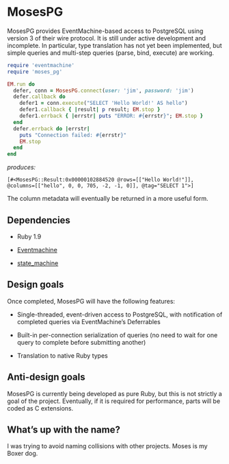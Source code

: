 # MosesPG

MosesPG provides EventMachine-based access to PostgreSQL using version 3 of
their wire protocol. It is still under active development and incomplete. In
particular, type translation has not yet been implemented, but simple queries
and multi-step queries (parse, bind, execute) are working.

```ruby
require 'eventmachine'
require 'moses_pg'

EM.run do
  defer, conn = MosesPG.connect(user: 'jim', password: 'jim')
  defer.callback do
    defer1 = conn.execute("SELECT 'Hello World!' AS hello")
    defer1.callback { |result| p result; EM.stop }
    defer1.errback { |errstr| puts "ERROR: #{errstr}"; EM.stop }
  end
  defer.errback do |errstr|
    puts "Connection failed: #{errstr}"
    EM.stop
  end
end
```

_produces:_

`
[#<MosesPG::Result:0x00000102884520 @rows=[["Hello World!"]], @columns=[["hello", 0, 0, 705, -2, -1, 0]], @tag="SELECT 1">]
`

The column metadata will eventually be returned in a more useful form.

## Dependencies

* Ruby 1.9

* [Eventmachine](https://github.com/eventmachine/eventmachine)

* [state_machine](https://github.com/pluginaweek/state_machine)

## Design goals

Once completed, MosesPG will have the following features:

* Single-threaded, event-driven access to PostgreSQL, with notification of
completed queries via EventMachine&rsquo;s Deferrables

* Built-in per-connection serialization of queries (no need to wait for one
query to complete before submitting another)

* Translation to native Ruby types

## Anti-design goals

MosesPG is currently being developed as pure Ruby, but this is not strictly a
goal of the project. Eventually, if it is required for performance, parts will
be coded as C extensions.

## What&rsquo;s up with the name?

I was trying to avoid naming collisions with other projects. Moses is my Boxer
dog.
